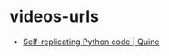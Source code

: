 # videos-urls
- [Self-replicating Python code | Quine](https://www.youtube.com/watch?v=a-zEbokJAgY&ab_channel=LexFridman)
